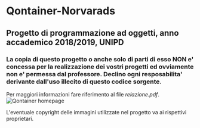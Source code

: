 # Qontainer-Norvarads
## Progetto di programmazione ad oggetti, anno accademico 2018/2019, UNIPD
### La copia di questo progetto o anche solo di parti di esso NON e' concessa per la realizzazione dei vostri progetti ed ovviamente **non e' permessa dal professore**. Declino ogni resposabilita' derivante dall'uso illecito di questo codice sorgente.
Per maggiori informazioni fare riferimento al file *relazione.pdf*.
![Qontainer homepage](https://github.com/marcoDallas/Qontainer-Norvarads/homepage.png)

L'eventuale copyright delle immagini utilizzate nel progetto va ai rispettivi proprietari.
